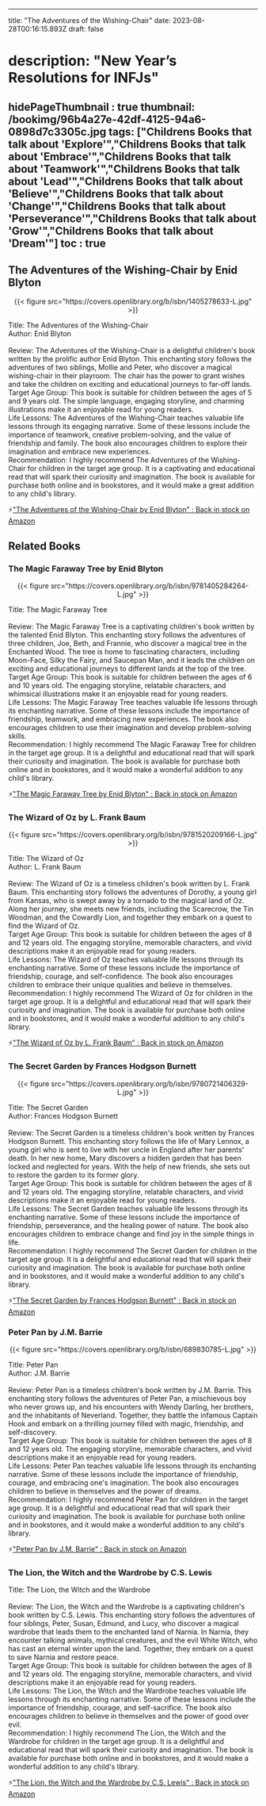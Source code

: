 
---
title: "The Adventures of the Wishing-Chair"
date: 2023-08-28T00:16:15.893Z
draft: false
# description: "New Year’s Resolutions for INFJs"
hidePageThumbnail : true
thumbnail: /bookimg/96b4a27e-42df-4125-94a6-0898d7c3305c.jpg
tags: ["Childrens Books that talk about 'Explore'","Childrens Books that talk about 'Embrace'","Childrens Books that talk about 'Teamwork'","Childrens Books that talk about 'Lead'","Childrens Books that talk about 'Believe'","Childrens Books that talk about 'Change'","Childrens Books that talk about 'Perseverance'","Childrens Books that talk about 'Grow'","Childrens Books that talk about 'Dream'"]
toc : true
---
## The Adventures of the Wishing-Chair by Enid Blyton

<center>
{{< figure src="https://covers.openlibrary.org/b/isbn/1405278633-L.jpg" >}}
</center>

Title: The Adventures of the Wishing-Chair</br>
Author: Enid Blyton</br></br>
Review: The Adventures of the Wishing-Chair is a delightful children's book written by the prolific author Enid Blyton. This enchanting story follows the adventures of two siblings, Mollie and Peter, who discover a magical wishing-chair in their playroom. The chair has the power to grant wishes and take the children on exciting and educational journeys to far-off lands.</br>
Target Age Group: This book is suitable for children between the ages of 5 and 9 years old. The simple language, engaging storyline, and charming illustrations make it an enjoyable read for young readers.</br>
Life Lessons: The Adventures of the Wishing-Chair teaches valuable life lessons through its engaging narrative. Some of these lessons include the importance of teamwork, creative problem-solving, and the value of friendship and family. The book also encourages children to explore their imagination and embrace new experiences.</br>
Recommendation: I highly recommend The Adventures of the Wishing-Chair for children in the target age group. It is a captivating and educational read that will spark their curiosity and imagination. The book is available for purchase both online and in bookstores, and it would make a great addition to any child's library.</br>

<p>⚡<a id="aflink" href="https://www.amazon.com/gp/search?ie=UTF8&tag=klayu00-20&linkCode=ur2&linkId=6639bed89a8ad8dd2705e40644eb43d3&camp=1789&creative=9325&index=books&keywords=The Adventures of the Wishing-Chair by Enid Blyton" class="one" target="_blank" title='"The Adventures of the Wishing-Chair by Enid Blyton" : Back in stock on Amazon'>"The Adventures of the Wishing-Chair by Enid Blyton" : Back in stock on Amazon</a></p>

## Related Books
### The Magic Faraway Tree by Enid Blyton
<center>
{{< figure src="https://covers.openlibrary.org/b/isbn/9781405284264-L.jpg" >}}
</center>

Title: The Magic Faraway Tree</br></br>
Review: The Magic Faraway Tree is a captivating children's book written by the talented Enid Blyton. This enchanting story follows the adventures of three children, Joe, Beth, and Frannie, who discover a magical tree in the Enchanted Wood. The tree is home to fascinating characters, including Moon-Face, Silky the Fairy, and Saucepan Man, and it leads the children on exciting and educational journeys to different lands at the top of the tree.</br>
Target Age Group: This book is suitable for children between the ages of 6 and 10 years old. The engaging storyline, relatable characters, and whimsical illustrations make it an enjoyable read for young readers.</br>
Life Lessons: The Magic Faraway Tree teaches valuable life lessons through its enchanting narrative. Some of these lessons include the importance of friendship, teamwork, and embracing new experiences. The book also encourages children to use their imagination and develop problem-solving skills.</br>
Recommendation: I highly recommend The Magic Faraway Tree for children in the target age group. It is a delightful and educational read that will spark their curiosity and imagination. The book is available for purchase both online and in bookstores, and it would make a wonderful addition to any child's library.</br>

<p>⚡<a id="aflink" href="https://www.amazon.com/gp/search?ie=UTF8&tag=klayu00-20&linkCode=ur2&linkId=6639bed89a8ad8dd2705e40644eb43d3&camp=1789&creative=9325&index=books&keywords=The Magic Faraway Tree by Enid Blyton" class="one" target="_blank" title='"The Magic Faraway Tree by Enid Blyton" : Back in stock on Amazon'>"The Magic Faraway Tree by Enid Blyton" : Back in stock on Amazon</a></p>

### The Wizard of Oz by L. Frank Baum
<center>
{{< figure src="https://covers.openlibrary.org/b/isbn/9781520209166-L.jpg" >}}
</center>

Title: The Wizard of Oz</br>
Author: L. Frank Baum</br></br>
Review: The Wizard of Oz is a timeless children's book written by L. Frank Baum. This enchanting story follows the adventures of Dorothy, a young girl from Kansas, who is swept away by a tornado to the magical land of Oz. Along her journey, she meets new friends, including the Scarecrow, the Tin Woodman, and the Cowardly Lion, and together they embark on a quest to find the Wizard of Oz.</br>
Target Age Group: This book is suitable for children between the ages of 8 and 12 years old. The engaging storyline, memorable characters, and vivid descriptions make it an enjoyable read for young readers.</br>
Life Lessons: The Wizard of Oz teaches valuable life lessons through its enchanting narrative. Some of these lessons include the importance of friendship, courage, and self-confidence. The book also encourages children to embrace their unique qualities and believe in themselves.</br>
Recommendation: I highly recommend The Wizard of Oz for children in the target age group. It is a delightful and educational read that will spark their curiosity and imagination. The book is available for purchase both online and in bookstores, and it would make a wonderful addition to any child's library.</br>

<p>⚡<a id="aflink" href="https://www.amazon.com/gp/search?ie=UTF8&tag=klayu00-20&linkCode=ur2&linkId=6639bed89a8ad8dd2705e40644eb43d3&camp=1789&creative=9325&index=books&keywords=The Wizard of Oz by L. Frank Baum" class="one" target="_blank" title='"The Wizard of Oz by L. Frank Baum" : Back in stock on Amazon'>"The Wizard of Oz by L. Frank Baum" : Back in stock on Amazon</a></p>

### The Secret Garden by Frances Hodgson Burnett
<center>
{{< figure src="https://covers.openlibrary.org/b/isbn/9780721406329-L.jpg" >}}
</center>

Title: The Secret Garden</br>
Author: Frances Hodgson Burnett</br></br>
Review: The Secret Garden is a timeless children's book written by Frances Hodgson Burnett. This enchanting story follows the life of Mary Lennox, a young girl who is sent to live with her uncle in England after her parents' death. In her new home, Mary discovers a hidden garden that has been locked and neglected for years. With the help of new friends, she sets out to restore the garden to its former glory.</br>
Target Age Group: This book is suitable for children between the ages of 8 and 12 years old. The engaging storyline, relatable characters, and vivid descriptions make it an enjoyable read for young readers.</br>
Life Lessons: The Secret Garden teaches valuable life lessons through its enchanting narrative. Some of these lessons include the importance of friendship, perseverance, and the healing power of nature. The book also encourages children to embrace change and find joy in the simple things in life.</br>
Recommendation: I highly recommend The Secret Garden for children in the target age group. It is a delightful and educational read that will spark their curiosity and imagination. The book is available for purchase both online and in bookstores, and it would make a wonderful addition to any child's library.</br>

<p>⚡<a id="aflink" href="https://www.amazon.com/gp/search?ie=UTF8&tag=klayu00-20&linkCode=ur2&linkId=6639bed89a8ad8dd2705e40644eb43d3&camp=1789&creative=9325&index=books&keywords=The Secret Garden by Frances Hodgson Burnett" class="one" target="_blank" title='"The Secret Garden by Frances Hodgson Burnett" : Back in stock on Amazon'>"The Secret Garden by Frances Hodgson Burnett" : Back in stock on Amazon</a></p>

### Peter Pan by J.M. Barrie
<center>
{{< figure src="https://covers.openlibrary.org/b/isbn/689830785-L.jpg" >}}
</center>

Title: Peter Pan</br>
Author: J.M. Barrie</br></br>
Review: Peter Pan is a timeless children's book written by J.M. Barrie. This enchanting story follows the adventures of Peter Pan, a mischievous boy who never grows up, and his encounters with Wendy Darling, her brothers, and the inhabitants of Neverland. Together, they battle the infamous Captain Hook and embark on a thrilling journey filled with magic, friendship, and self-discovery.</br>
Target Age Group: This book is suitable for children between the ages of 8 and 12 years old. The engaging storyline, memorable characters, and vivid descriptions make it an enjoyable read for young readers.</br>
Life Lessons: Peter Pan teaches valuable life lessons through its enchanting narrative. Some of these lessons include the importance of friendship, courage, and embracing one's imagination. The book also encourages children to believe in themselves and the power of dreams.</br>
Recommendation: I highly recommend Peter Pan for children in the target age group. It is a delightful and educational read that will spark their curiosity and imagination. The book is available for purchase both online and in bookstores, and it would make a wonderful addition to any child's library.</br>

<p>⚡<a id="aflink" href="https://www.amazon.com/gp/search?ie=UTF8&tag=klayu00-20&linkCode=ur2&linkId=6639bed89a8ad8dd2705e40644eb43d3&camp=1789&creative=9325&index=books&keywords=Peter Pan by J.M. Barrie" class="one" target="_blank" title='"Peter Pan by J.M. Barrie" : Back in stock on Amazon'>"Peter Pan by J.M. Barrie" : Back in stock on Amazon</a></p>

### The Lion, the Witch and the Wardrobe by C.S. Lewis
Title: The Lion, the Witch and the Wardrobe</br></br>
Review: The Lion, the Witch and the Wardrobe is a captivating children's book written by C.S. Lewis. This enchanting story follows the adventures of four siblings, Peter, Susan, Edmund, and Lucy, who discover a magical wardrobe that leads them to the enchanted land of Narnia. In Narnia, they encounter talking animals, mythical creatures, and the evil White Witch, who has cast an eternal winter upon the land. Together, they embark on a quest to save Narnia and restore peace.</br>
Target Age Group: This book is suitable for children between the ages of 8 and 12 years old. The engaging storyline, memorable characters, and vivid descriptions make it an enjoyable read for young readers.</br>
Life Lessons: The Lion, the Witch and the Wardrobe teaches valuable life lessons through its enchanting narrative. Some of these lessons include the importance of friendship, courage, and self-sacrifice. The book also encourages children to believe in themselves and the power of good over evil.</br>
Recommendation: I highly recommend The Lion, the Witch and the Wardrobe for children in the target age group. It is a delightful and educational read that will spark their curiosity and imagination. The book is available for purchase both online and in bookstores, and it would make a wonderful addition to any child's library.</br>

<p>⚡<a id="aflink" href="https://www.amazon.com/gp/search?ie=UTF8&tag=klayu00-20&linkCode=ur2&linkId=6639bed89a8ad8dd2705e40644eb43d3&camp=1789&creative=9325&index=books&keywords=The Lion, the Witch and the Wardrobe by C.S. Lewis" class="one" target="_blank" title='"The Lion, the Witch and the Wardrobe by C.S. Lewis" : Back in stock on Amazon'>"The Lion, the Witch and the Wardrobe by C.S. Lewis" : Back in stock on Amazon</a></p>
